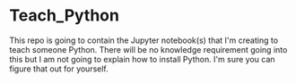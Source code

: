 # Teach_Python

This repo is going to contain the Jupyter notebook(s) that I'm creating to teach someone Python.  There will be no knowledge requirement going into this but I am not going to explain how to install Python.  I'm sure you can figure that out for yourself.
